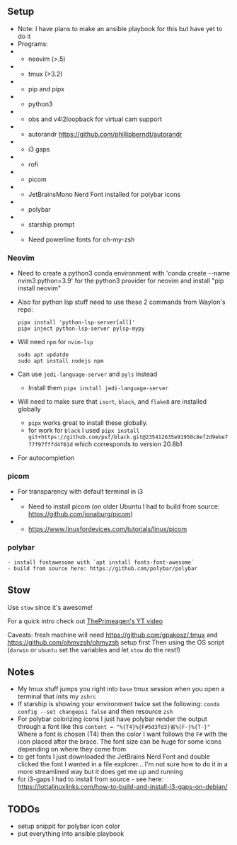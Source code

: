 ## Setup
- Note: I have plans to make an ansible playbook for this but have yet to do it
- Programs:
- - neovim (>.5)
- - tmux (>3.2)
- - pip and pipx
- - python3
- - obs and v4l2loopback for virtual cam support
- - autorandr https://github.com/phillipberndt/autorandr 
- - i3 gaps
- - rofi
- - picom
- - JetBrainsMono Nerd Font installed for polybar icons
- - polybar
- - starship prompt
- - Need powerline fonts for oh-my-zsh
### Neovim
- Need to create a python3 conda environment with 'conda create --name nvim3 python=3.9' for the python3 provider for neovim and install "pip install neovim"
- Also for python lsp stuff need to use these 2 commands from Waylon's repo:

    ```
    pipx install 'python-lsp-server[all]'
    pipx inject python-lsp-server pylsp-mypy
    ```
- Will need `npm` for `nvim-lsp`
    ```
    sudo apt updatde
    sudo apt install nodejs npm
    ``` 
- Can use `jedi-language-server` and `pyls` instead
    - Install them
    ```pipx install jedi-language-server```
- Will need to make sure that `isort`, `black`, and `flake8` are installed globally
    - `pipx` works great to install these globally.
    - for work for `black` I used `pipx install git+https://github.com/psf/black.git@235412635e91950c8ef2d9ebe777f97fffd4f01d` which corresponds to version 20.8b1
- For autocompletion
### picom
- For transparency with default terminal in i3
-   - Need to install picom (on older Ubuntu I had to build from source: https://github.com/jonaburg/picom)
-   - https://www.linuxfordevices.com/tutorials/linux/picom
### polybar
    - install fontawesome with `apt install fonts-font-awesome`
    - build from source here: https://github.com/polybar/polybar 
## Stow
Use `stow` since it's awesome!

For a quick intro check out [ThePrimeagen's YT video](https://www.youtube.com/watch?v=tkUllCAGs3c)

Caveats: fresh machine will need https://github.com/gpakosz/.tmux and https://github.com/ohmyzsh/ohmyzsh setup first
Then using the OS script (`darwin` or `ubuntu` set the variables and let `stow` do the rest!)

## Notes
- My tmux stuff jumps you right into `base` tmux session when you open a terminal that inits my `zshrc`
- If starship is showing your environment twice set the following:
    `conda config --set changeps1 false` and then resource `zsh`
- For polybar colorizing icons I just have polybar render the output through a font like this `content = "%{T4}%{F#5d3fd3}省%{F-}%{T-}"` Where a font is chosen (T4) then the color I want follows the `F#` with the icon placed after the brace. The font size can be huge for some icons depending on where they come from
- to get fonts I just downloaded the JetBrains Nerd Font and double clicked the font I wanted in a file explorer... I'm not sure how to do it in a more streamlined way but it does get me up and running
- for i3-gaps I had to install from source - see here: https://lottalinuxlinks.com/how-to-build-and-install-i3-gaps-on-debian/

## TODOs
- setup snippit for polybar icon color
- put everything into ansible playbook
